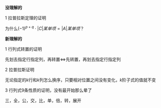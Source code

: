 **没理解的**

1 拉普拉斯定理的证明

为什么$(-1)^{p+q}\cdot|C|某单项=|A|某单项$？

**新理解的**

1 行列式转置的证明

先划去指定行指定列，再转置$\Leftrightarrow$先转置，再划去指定行指定列

2 拉普拉斯证明

无论指定的$k$行和$k$列怎么换序，只要相对位置之间没有变化，$k$阶子式的值就不变

3 行列式9条性质的证明，没有最开始那么晕了

三，全，公，交，比，单，倍，转，展开

  
